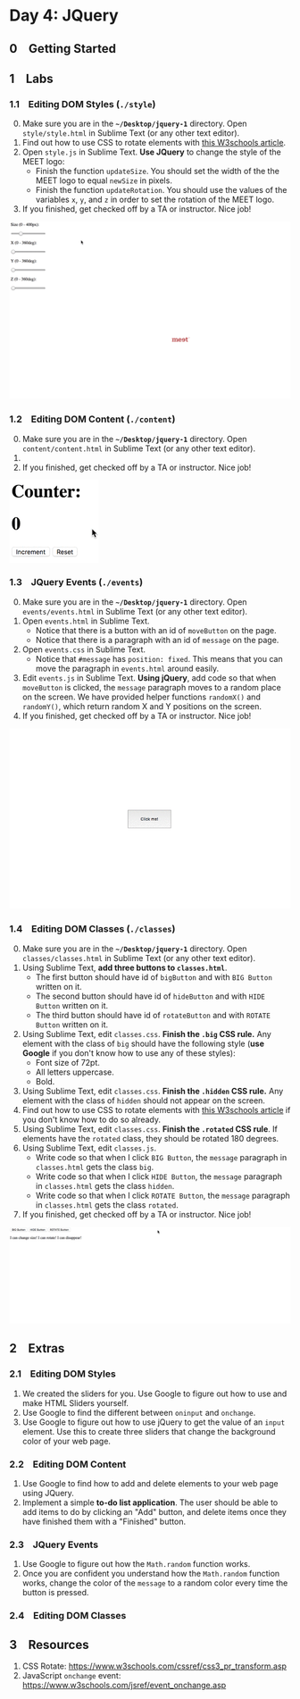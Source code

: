 # Day 4: JQuery

## 0 &ensp; Getting Started

## 1 &ensp; Labs

### 1.1 &ensp; Editing DOM Styles (`./style`)
0. Make sure you are in the **`~/Desktop/jquery-1`** directory. Open `style/style.html` in Sublime Text (or any other text editor). 
1. Find out how to use CSS to rotate elements with [this W3schools article](https://www.w3schools.com/cssref/css3_pr_transform.asp).
2. Open `style.js` in Sublime Text. **Use JQuery** to change the style of the MEET logo:
    - Finish the function `updateSize`. You should set the width of the the MEET logo to equal `newSize` in pixels.
    - Finish the function `updateRotation`. You should use the values of the variables `x`, `y`, and `z` in order to set the rotation of the MEET logo.
3. If you finished, get checked off by a TA or instructor. Nice job!

<img src="images/style.gif">

### 1.2 &ensp; Editing DOM Content (`./content`)
0. Make sure you are in the **`~/Desktop/jquery-1`** directory. Open `content/content.html` in Sublime Text (or any other text editor). 
1.
4. If you finished, get checked off by a TA or instructor. Nice job!

<img src="images/counter.gif">

### 1.3 &ensp; JQuery Events (`./events`)
0. Make sure you are in the **`~/Desktop/jquery-1`** directory. Open `events/events.html` in Sublime Text (or any other text editor). 
1. Open `events.html` in Sublime Text.
    - Notice that there is a button with an id of `moveButton` on the page.
    - Notice that there is a paragraph with an id of `message` on the page.
2. Open `events.css` in Sublime Text.
    - Notice that `#message` has `position: fixed`. This means that you can move the paragraph in `events.html` around easily.
3. Edit `events.js` in Sublime Text. **Using jQuery**, add code so that when `moveButton` is clicked, the `message` paragraph moves to a random place on the screen. We have provided helper functions `randomX()` and `randomY()`, which return random X and Y positions on the screen.
4. If you finished, get checked off by a TA or instructor. Nice job!

<img src="images/events.gif">

### 1.4 &ensp; Editing DOM Classes (`./classes`)
0. Make sure you are in the **`~/Desktop/jquery-1`** directory. Open `classes/classes.html` in Sublime Text (or any other text editor). 
1. Using Sublime Text, **add three buttons to `classes.html`**.
    - The first button should have id of `bigButton` and with `BIG Button` written on it.
    - The second button should have id of `hideButton` and with `HIDE Button` written on it.
    - The third button should have id of `rotateButton` and with `ROTATE Button` written on it.
2. Using Sublime Text, edit `classes.css`. **Finish the `.big` CSS rule.** Any element with the class of `big` should have the following style (**use Google** if you don't know how to use any of these styles):
    - Font size of 72pt.
    - All letters uppercase.
    - Bold.
3. Using Sublime Text, edit `classes.css`. **Finish the `.hidden` CSS rule.** Any element with the class of `hidden` should not appear on the screen.
4. Find out how to use CSS to rotate elements with [this W3schools article](https://www.w3schools.com/cssref/css3_pr_transform.asp) if you don't know how to do so already.
5. Using Sublime Text, edit `classes.css`. **Finish the `.rotated` CSS rule**. If elements have the `rotated` class, they should be rotated 180 degrees.
6. Using Sublime Text, edit `classes.js`.
    - Write code so that when I click `BIG Button`, the `message` paragraph in `classes.html` gets the class `big`.
    - Write code so that when I click `HIDE Button`, the `message` paragraph in `classes.html` gets the class `hidden`.
    - Write code so that when I click `ROTATE Button`, the `message` paragraph in `classes.html` gets the class `rotated`.
7. If you finished, get checked off by a TA or instructor. Nice job!

<img src="images/classes.gif">

## 2 &ensp; Extras
### 2.1 &ensp; Editing DOM Styles
1. We created the sliders for you. Use Google to figure out how to use and make HTML Sliders yourself.
2. Use Google to find the different between `oninput` and `onchange`.
3. Use Google to figure out how to use jQuery to get the value of an `input` element. Use this to create three sliders that change the background color of your web page.

### 2.2 &ensp; Editing DOM Content
1. Use Google to find how to add and delete elements to your web page using JQuery.
2. Implement a simple **to-do list application**. The user should be able to add items to do by clicking an "Add" button, and delete items once they have finished them with a "Finished" button.

### 2.3 &ensp; JQuery Events
1. Use Google to figure out how the `Math.random` function works.
2. Once you are confident you understand how the `Math.random` function works, change the color of the `message` to a random color every time the button is pressed.

### 2.4 &ensp; Editing DOM Classes

## 3 &ensp; Resources
1. CSS Rotate: https://www.w3schools.com/cssref/css3_pr_transform.asp
2. JavaScript `onchange` event: https://www.w3schools.com/jsref/event_onchange.asp